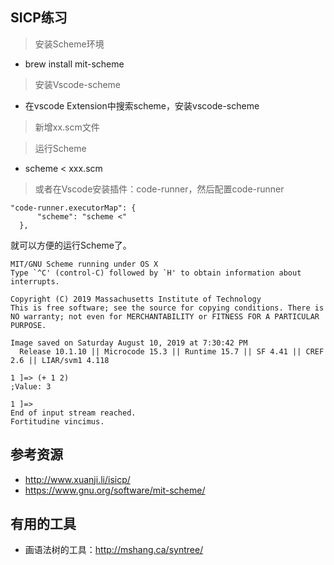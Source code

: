 ## SICP练习

> 安装Scheme环境

- brew install mit-scheme

> 安装Vscode-scheme

- 在vscode Extension中搜索scheme，安装vscode-scheme

> 新增xx.scm文件

> 运行Scheme

- scheme < xxx.scm

> 或者在Vscode安装插件：code-runner，然后配置code-runner

```
"code-runner.executorMap": {
      "scheme": "scheme <"
  },
```
就可以方便的运行Scheme了。


```
MIT/GNU Scheme running under OS X
Type `^C' (control-C) followed by `H' to obtain information about interrupts.

Copyright (C) 2019 Massachusetts Institute of Technology
This is free software; see the source for copying conditions. There is NO warranty; not even for MERCHANTABILITY or FITNESS FOR A PARTICULAR PURPOSE.

Image saved on Saturday August 10, 2019 at 7:30:42 PM
  Release 10.1.10 || Microcode 15.3 || Runtime 15.7 || SF 4.41 || CREF 2.6 || LIAR/svm1 4.118

1 ]=> (+ 1 2)
;Value: 3

1 ]=> 
End of input stream reached.
Fortitudine vincimus.
```

## 参考资源

- http://www.xuanji.li/isicp/
- https://www.gnu.org/software/mit-scheme/


## 有用的工具

- 画语法树的工具：http://mshang.ca/syntree/